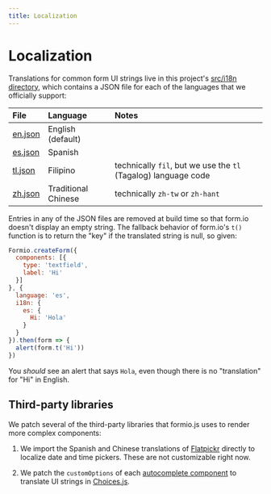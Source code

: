 ```yaml
---
title: Localization
---
```


# Localization
Translations for common form UI strings live in this project's [src/i18n
directory][src/i18n], which contains a JSON file for each of the languages that
we officially support:

File | Language | Notes
:--- | :--- | :---
[en.json] | English (default)
[es.json] | Spanish
[tl.json] | Filipino | technically `fil`, but we use the `tl` (Tagalog) language code
[zh.json] | Traditional Chinese | technically `zh-tw` or `zh-hant`

Entries in any of the JSON files are removed at build time so that form.io
doesn't display an empty string. The fallback behavior of form.io's `t()`
function is to return the "key" if the translated string is null, so given:

```js
Formio.createForm({
  components: [{
    type: 'textfield',
    label: 'Hi'
  }]
}, {
  language: 'es',
  i18n: {
    es: {
      Hi: 'Hola'
    }
  }
}).then(form => {
  alert(form.t('Hi'))
})
```

You _should_ see an alert that says `Hola`, even though there is no
"translation" for "Hi" in English.

## Third-party libraries
We patch several of the third-party libraries that formio.js uses to render
more complex components:

1. We import the Spanish and Chinese translations of [Flatpickr] directly
   to localize date and time pickers. These are not customizable right now.

1. We patch the `customOptions` of each [autocomplete component](./autocomplete.md#translation)
   to translate UI strings in [Choices.js].

[src/i18n]: https://github.com/SFDigitalServices/formio-sfds/tree/main/src/i18n
[en.json]: https://github.com/SFDigitalServices/formio-sfds/tree/main/src/i18n/en.json
[es.json]: https://github.com/SFDigitalServices/formio-sfds/tree/main/src/i18n/es.json
[tl.json]: https://github.com/SFDigitalServices/formio-sfds/tree/main/src/i18n/tl.json
[zh.json]: https://github.com/SFDigitalServices/formio-sfds/tree/main/src/i18n/zh.json
[choices.js]: https://github.com/jshjohnson/Choices#readme
[flatpickr]: https://flatpickr.js.org/
